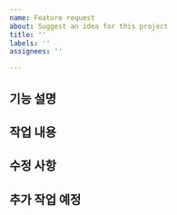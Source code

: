 ```yaml
---
name: Feature request
about: Suggest an idea for this project
title: ''
labels: ''
assignees: ''

---
```


## 기능 설명


## 작업 내용

## 수정 사항

## 추가 작업 예정
